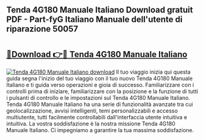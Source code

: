 ## Tenda 4G180 Manuale Italiano Download gratuit PDF - Part-fyG Italiano Manuale dell'utente di riparazione 50057

# <h2><a href="http://dffgnl.blite.top/?on=Tenda+4G180+Manuale+Italiano">🔗Download 👉🔴 Tenda 4G180 Manuale Italiano</a></h2>

[![Tenda 4G180 Manuale Italiano download](https://i.imgur.com/lujVjoI.png)](http://dffgnl.blite.top/?on=Tenda+4G180+Manuale+Italiano)
Il tuo viaggio inizia qui questa guida segna l'inizio del tuo viaggio con il tuo nuovo Tenda 4G180 Manuale Italiano e ti guida verso operazioni e gioia di successo. Familiarizzare con i controlli prima di iniziare, familiarizzare con la posizione e la funzione di tutti i pulsanti di controllo e le impostazioni sul Tenda 4G180 Manuale Italiano. Tenda 4G180 Manuale Italiano ha una serie di funzionalità avanzate tra cui geolocalizzazione, avvisi intelligenti, temi personalizzabili e accesso multiutente, tutti facilmente controllabili dall'interfaccia utente intuitiva e intuitiva. La vostra soddisfazione è la nostra missione Tenda 4G180 Manuale Italiano. Ci impegniamo a garantire la tua massima soddisfazione.
